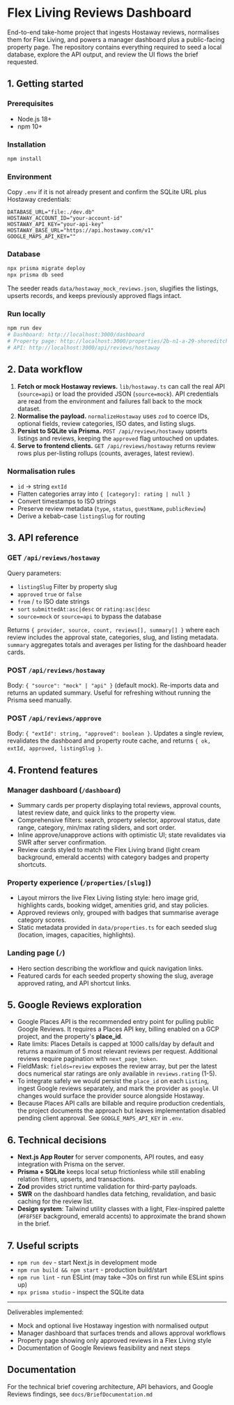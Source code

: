 # Flex Living Reviews Dashboard

End-to-end take-home project that ingests Hostaway reviews, normalises them for Flex Living, and powers a manager dashboard plus a public-facing property page. The repository contains everything required to seed a local database, explore the API output, and review the UI flows the brief requested.

## 1. Getting started

### Prerequisites
- Node.js 18+
- npm 10+

### Installation
```bash
npm install
```

### Environment
Copy `.env` if it is not already present and confirm the SQLite URL plus Hostaway credentials:
```
DATABASE_URL="file:./dev.db"
HOSTAWAY_ACCOUNT_ID="your-account-id"
HOSTAWAY_API_KEY="your-api-key"
HOSTAWAY_BASE_URL="https://api.hostaway.com/v1"
GOOGLE_MAPS_API_KEY=""
```

### Database
```bash
npx prisma migrate deploy
npx prisma db seed
```
The seeder reads `data/hostaway_mock_reviews.json`, slugifies the listings, upserts records, and keeps previously approved flags intact.

### Run locally
```bash
npm run dev
# Dashboard: http://localhost:3000/dashboard
# Property page: http://localhost:3000/properties/2b-n1-a-29-shoreditch-heights
# API: http://localhost:3000/api/reviews/hostaway
```

## 2. Data workflow
1. **Fetch or mock Hostaway reviews.** `lib/hostaway.ts` can call the real API (`source=api`) or load the provided JSON (`source=mock`). API credentials are read from the environment and failures fall back to the mock dataset.
2. **Normalise the payload.** `normalizeHostaway` uses `zod` to coerce IDs, optional fields, review categories, ISO dates, and listing slugs.
3. **Persist to SQLite via Prisma.** `POST /api/reviews/hostaway` upserts listings and reviews, keeping the `approved` flag untouched on updates.
4. **Serve to frontend clients.** `GET /api/reviews/hostaway` returns review rows plus per-listing rollups (counts, averages, latest review).

### Normalisation rules
- `id` -> string `extId`
- Flatten categories array into `{ [category]: rating | null }`
- Convert timestamps to ISO strings
- Preserve review metadata (`type`, `status`, `guestName`, `publicReview`)
- Derive a kebab-case `listingSlug` for routing

## 3. API reference

### GET `/api/reviews/hostaway`
Query parameters:
- `listingSlug` Filter by property slug
- `approved` `true` or `false`
- `from` / `to` ISO date strings
- `sort` `submittedAt:asc|desc` or `rating:asc|desc`
- `source=mock` or `source=api` to bypass the database

Returns `{ provider, source, count, reviews[], summary[] }` where each review includes the approval state, categories, slug, and listing metadata. `summary` aggregates totals and averages per listing for the dashboard header cards.

### POST `/api/reviews/hostaway`
Body: `{ "source": "mock" | "api" }` (default mock). Re-imports data and returns an updated summary. Useful for refreshing without running the Prisma seed manually.

### POST `/api/reviews/approve`
Body: `{ "extId": string, "approved": boolean }`. Updates a single review, revalidates the dashboard and property route cache, and returns `{ ok, extId, approved, listingSlug }`.

## 4. Frontend features

### Manager dashboard (`/dashboard`)
- Summary cards per property displaying total reviews, approval counts, latest review date, and quick links to the property view.
- Comprehensive filters: search, property selector, approval status, date range, category, min/max rating sliders, and sort order.
- Inline approve/unapprove actions with optimistic UI; state revalidates via SWR after server confirmation.
- Review cards styled to match the Flex Living brand (light cream background, emerald accents) with category badges and property shortcuts.

### Property experience (`/properties/[slug]`)
- Layout mirrors the live Flex Living listing style: hero image grid, highlights cards, booking widget, amenities grid, and stay policies.
- Approved reviews only, grouped with badges that summarise average category scores.
- Static metadata provided in `data/properties.ts` for each seeded slug (location, images, capacities, highlights).

### Landing page (`/`)
- Hero section describing the workflow and quick navigation links.
- Featured cards for each seeded property showing the slug, average approved rating, and API shortcut links.

## 5. Google Reviews exploration
- Google Places API is the recommended entry point for pulling public Google Reviews. It requires a Places API key, billing enabled on a GCP project, and the property's **place_id**.
- Rate limits: Places Details is capped at 1000 calls/day by default and returns a maximum of 5 most relevant reviews per request. Additional reviews require pagination with `next_page_token`.
- FieldMask: `fields=review` exposes the review array, but per the latest docs numerical star ratings are only available in `reviews.rating` (1-5).
- To integrate safely we would persist the `place_id` on each `Listing`, ingest Google reviews separately, and mark the provider as `google`. UI changes would surface the provider source alongside Hostaway.
- Because Places API calls are billable and require production credentials, the project documents the approach but leaves implementation disabled pending client approval. See `GOOGLE_MAPS_API_KEY` in `.env`.

## 6. Technical decisions
- **Next.js App Router** for server components, API routes, and easy integration with Prisma on the server.
- **Prisma + SQLite** keeps local setup frictionless while still enabling relation filters, upserts, and transactions.
- **Zod** provides strict runtime validation for third-party payloads.
- **SWR** on the dashboard handles data fetching, revalidation, and basic caching for the review list.
- **Design system**: Tailwind utility classes with a light, Flex-inspired palette (`#F8F5EF` background, emerald accents) to approximate the brand shown in the brief.

## 7. Useful scripts
- `npm run dev` - start Next.js in development mode
- `npm run build && npm start` - production build/start
- `npm run lint` - run ESLint (may take ~30s on first run while ESLint spins up)
- `npx prisma studio` - inspect the SQLite data

---

Deliverables implemented:
- Mock and optional live Hostaway ingestion with normalised output
- Manager dashboard that surfaces trends and allows approval workflows
- Property page showing only approved reviews in a Flex Living style
- Documentation of Google Reviews feasibility and next steps

## Documentation

For the technical brief covering architecture, API behaviors, and Google Reviews findings, see `docs/BriefDocumentation.md` 
